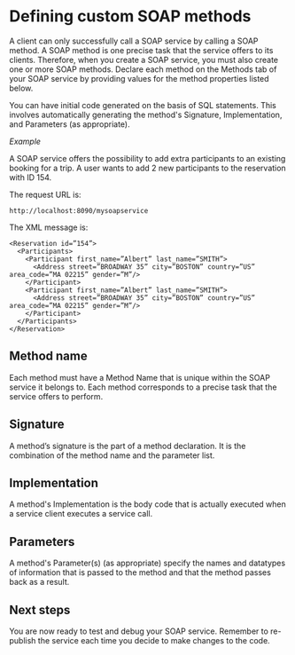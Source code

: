 # Defining custom SOAP methods

A client can only successfully call a SOAP service by calling a SOAP method. A SOAP method is one precise task that the service offers to its clients. Therefore, when you create a SOAP service, you must also create one or more SOAP methods. Declare each method on the Methods tab of your SOAP service by providing values for the method properties listed below.

You can have initial code generated on the basis of SQL statements. This involves automatically generating the method's Signature, Implementation, and Parameters (as appropriate).

*Example*

A SOAP service offers the possibility to add extra participants to an existing booking for a trip. A user wants to add 2 new participants to the reservation with ID 154.

The request URL is:

```
http://localhost:8090/mysoapservice
```

The XML message is:

```language-xml
<Reservation id=”154”>
  <Participants>
    <Participant first_name=”Albert” last_name=”SMITH”>
      <Address street=”BROADWAY 35” city=”BOSTON” country=”US” area_code=”MA 02215” gender=”M”/>
    </Participant>
    <Participant first_name=”Albert” last_name=”SMITH”>
      <Address street=”BROADWAY 35” city=”BOSTON” country=”US” area_code=”MA 02215” gender=”M”/>
    </Participant>
  </Participants>
</Reservation>
```

## Method name

Each method must have a Method Name that is unique within the SOAP service it belongs to. Each method corresponds to a precise task that the service offers to perform.

## Signature

A method’s signature is the part of a method declaration. It is the combination of the method name and the parameter list.

## Implementation

A method's Implementation is the body code that is actually executed when a service client executes a service call.

## Parameters

A method's Parameter(s) (as appropriate) specify the names and datatypes of information that is passed to the method and that the method passes back as a result.

## Next steps

You are now ready to test and debug your SOAP service. Remember to re-publish the service each time you decide to make changes to the code.